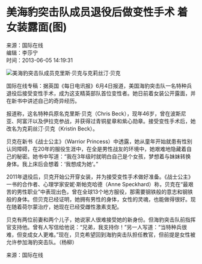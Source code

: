 # 美海豹突击队成员退役后做变性手术 着女装露面(图)

来源：国际在线  
编辑：李莎宁  
时间：2013-06-05 14:19:31

![美海豹突击队成员克里斯·贝克与克莉丝汀·贝克](http://images.rednet.cn/articleimage/2013/06/05/141922756.jpg)

国际在线专稿：据英国《每日电讯报》6月4日报道，美国海豹突击队一名特种兵退役后接受变性手术，成为这支精英部队首位变性者。她日前着女装公开露面，并在新书中讲述自己的奇异经历。

报道称，这名特种兵原名克里斯·贝克（Chris Beck），现年46岁，曾在波斯尼亚、阿富汗以及伊拉克参战，并获得过青铜星章和紫心勋章。接受变性手术后，她改名为克莉丝汀·贝克（Kristin Beck）。

贝克在新书《战士公主》（Warrior Princess）中透露，她从童年开始就患有性别认同障碍，在20年的服役生涯中，在全是男性战友的环境中，她艰难地隐藏着自己的秘密。她书中写道：“我在3年级时就明白自己是个女孩，梦想着与妹妹转换身体。我上床后会想着：‘我想成为她’。”

2011年退役后，贝克开始公开穿女装，并为接受变性手术做好准备。《战士公主》一书的合作者、心理学家安妮·斯帕克哈德（Anne Speckhard）称，贝克在“最艰苦的男性职业”中表现出色，曾在全球13个地方服役，那需要钢铁般的意志和钢铁般的身体。但贝克已经证明，她拥有男性的身体，女性的灵魂，也能做得很好。现在随着荷尔蒙治疗，她现在已经受雌性激素支配。

贝克有两位前妻和两个儿子，她说家人很难接受她的新身份。但海豹突击队前指挥官支持他。曾有人写信给他说：“兄弟，我支持你！”另一人写道：“当特种兵很难，但变成女人更难。”现在，贝克希望回到海豹突击队担任教官，但前提是女性被允许参加海豹突击队。（杨柳）

来源：国际在线